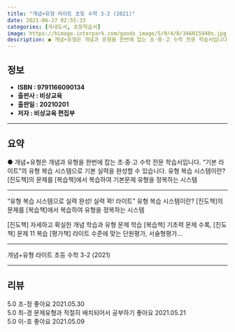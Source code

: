 ```yaml
---
title: "개념+유형 라이트 초등 수학 3-2 (2021)"
date: 2021-06-27 02:55:33
categories: [국내도서, 초등학습서]
image: https://bimage.interpark.com/goods_image/5/9/4/0/346015940s.jpg
description: ● 개념+유형은 개념과 유형을 한번에 잡는 초·중·고 수학 전문 학습서입니다. “기본 라이트”의 유형 복습 시스템으로 기본 실력을 완성할 수 있습니다. 유형 복습 시스템이란? [진도책]의 문제를 [복습책]에서 복습하여 기본문제 유형을 정복하는 시스템
---
```


## **정보**

- **ISBN : 9791166090134**
- **출판사 : 비상교육**
- **출판일 : 20210201**
- **저자 : 비상교육 편집부**

------



## **요약**

●  개념+유형은 개념과 유형을 한번에 잡는 초·중·고 수학 전문 학습서입니다.  “기본 라이트”의 유형 복습 시스템으로 기본 실력을 완성할 수 있습니다. 유형 복습 시스템이란? [진도책]의 문제를 [복습책]에서 복습하여 기본문제 유형을 정복하는 시스템

------

“유형 복습 시스템으로 실력 완성! 실력 꽉! 라이트”
유형 복습 시스템이란? 
[진도책]의 문제를 [복습책]에서 복습하여 유형을 정복하는 시스템

[진도책] 자세하고 확실한 개념 학습과 유형 문제 학습
[복습책] 기초력 문제 수록, [진도책] 문제 11 복습
[평가책] 라이트 수준에 맞는 단원평가, 서술형평가... 

------


개념+유형 라이트 초등 수학 3-2 (2021) 

------


## **리뷰** 

5.0 조-정 좋아요 2021.05.30 <br/>5.0 최-경 문제유형과 적절히 배치되어서 공부하기 좋아요 2021.05.21 <br/>5.0 이-호 좋아요 2021.05.09 <br/>